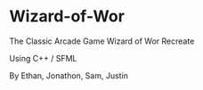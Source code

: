 # Wizard-of-Wor

The Classic Arcade Game Wizard of Wor Recreate

Using C++ / SFML

By Ethan, Jonathon, Sam, Justin
